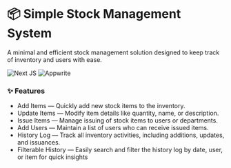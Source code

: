 # 📦 Simple Stock Management System

A minimal and efficient stock management solution designed to keep track of inventory and users with ease.

![Next JS](https://img.shields.io/badge/Next-black?style=for-the-badge&logo=nextdotjs&logoColor=white) ![Appwrite](https://img.shields.io/badge/Appwrite-%23FD366E.svg?style=for-the-badge&logo=appwrite&logoColor=white)

### ✨ Features

- Add Items — Quickly add new stock items to the inventory.
- Update Items — Modify item details like quantity, name, or description.
- Issue Items — Manage issuing of stock items to users or departments.
- Add Users — Maintain a list of users who can receive issued items.
- History Log — Track all inventory activities, including additions, updates, and issuances.
- Filterable History — Easily search and filter the history log by date, user, or item for quick insights
